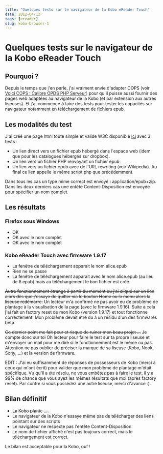 ```yaml
---
title: "Quelques tests sur le navigateur de la Kobo eReader Touch"
date: 2012-04-13
tags: [ereader]
slug: kobo-browser-1
---
```

# Quelques tests sur le navigateur de la Kobo eReader Touch

## Pourquoi ?
Depuis le temps que j'en parle, j'ai vraiment envie d'adapter COPS (voir [Voici COPS : Calibre OPDS PHP Serveur](/fr/oss/calibre-opds-php-server)) pour qu'il puisse aussi fournir des pages web adaptées au navigateur de la Kobo (et par extension aux autres liseuses). Et j'ai commencé à faire des tests pour tester les capacités sur navigateur notamment en téléchargement de fichiers epub.

## Les modalités du test

J'ai créé une page html toute simple et valide W3C disponible [ici](http://cops-demo.slucas.fr/index.html) avec 3 tests :
  - Un lien direct vers un fichier epub hébergé dans l'espace web (idem que pour les catalogues hébergés sur dropbox).
  - Un lien vers un fichier PHP renvoyant un fichier epub
  - Un lien vers un fichier epub avec de l'URL rewriting (voir Wikipedia). Au final ce lien appelle le même script php que précédemment.

Dans tous les cas un type mime correct est envoyé : application/epub+zip.
Dans les deux derniers cas une entête Content-Disposition est envoyée pour spécifier un nom complet.

## Les résultats

###  Firefox sous Windows 
  - OK
  - OK avec le nom complet
  - OK avec le nom complet

### Kobo eReader Touch avec firmware 1.9.17

  - La fenêtre de téléchargement apparait le nom alice.epub
  - Rien ne se passe
  - La fenêtre de téléchargement apparait avec le nom alice.epub (au lieu de 8.epub) mais au téléchargement le bon fichier est créé.

~~Autre fonctionnement étrange à partir du moment ou j'ai cliqué sur un lien alors dès que j'essaye de quitter via le bouton Home ou le menu alors la liseuse redémarre.~~ Un lecteur m'a confirmé ne pas avoir eu de problème de plantage à la visualisation de la page (avec le firmware 1.9.16). Suite à cela j'ai fait un factory reset de mon Kobo (version 1.9.17) et tout fonctionne correctement. Mon problème devait être du à un résidu d'un des firmwares beta.


~~Ce dernier point me fait peur et risque de ruiner mon beau projet ...~~ Je compte donc sur toi Oh lecteur pour faire le test sur ta propre liseuse et m'envoyer un mail pour me dire si le fonctionnement est le même ou pas. Attention ne pas oublier de préciser la marque de sa liseuse (Kobo, Nook, Sony, ...) et la version de firmware.

EDIT : J'ai eu suffisamment de réponses de possesseurs de Kobo (merci à ceux qui m'ont écrit) pour valider que mon problème de plantage m'était spécifique. Vu qu'il a été résolu, ne vous embêtez pas à faire le test, il y a 99% de chance que vous ayez les mêmes résultats que moi (après factory reset). Par contre si vous possédez une autre liseuse, merci d'avance :).

## Bilan définitif

* ~~La Kobo plante ....~~
* Le navigateur de la Kobo n'essaye même pas de télécharger des liens pointant sur des scripts
* Le navigateur ne respecte pas l'entête Content-Disposition.
* Le nom de fichier affiché n'est pas toujours correct, mais le téléchargement est correct.

Le bilan est acceptable pour la Kobo, ouf !

